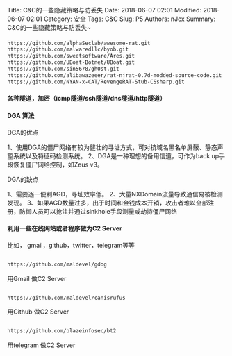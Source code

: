Title: C&C的一些隐藏策略与防丢失
Date: 2018-06-07 02:01
Modified: 2018-06-07 02:01
Category: 安全
Tags: C&C
Slug: P5
Authors: nJcx
Summary: C&C的一些隐藏策略与防丢失~



#### 

```bash
https://github.com/alphaSeclab/awesome-rat.git
https://github.com/malwaredllc/byob.git
https://github.com/sweetsoftware/Ares.git
https://github.com/UBoat-Botnet/UBoat.git
https://github.com/sin5678/gh0st.git
https://github.com/alibawazeeer/rat-njrat-0.7d-modded-source-code.git
https://github.com/NYAN-x-CAT/RevengeRAT-Stub-CSsharp.git
```


#### 各种隧道，加密（icmp隧道/ssh隧道/dns隧道/http隧道）


#### DGA 算法

DGA的优点

1、使用DGA的僵尸网络有较为健壮的寻址方式，可对抗域名黑名单屏蔽、静态声望系统以及特征码检测系统。
2、DGA是一种理想的备用信道，可作为back up手段恢复僵尸网络控制，如Zeus v3。

DGA的缺点

1、需要逐一便利AGD，寻址效率低。
2、大量NXDomain流量导致通信易被检测发现。
3、如果AGD数量过多，出于时间和金钱成本开销，攻击者难以全部注册，防御人员可以抢注并通过sinkhole手段测量或劫持僵尸网络



#### 利用一些在线网站或者程序做为C2 Server


比如， gmail，github，twitter，telegram等等


```bash

https://github.com/maldevel/gdog

```
用Gmail 做C2 Server


```bash

https://github.com/maldevel/canisrufus

```

用Github 做C2 Server


```bash

https://github.com/blazeinfosec/bt2

```
用telegram 做C2 Server








